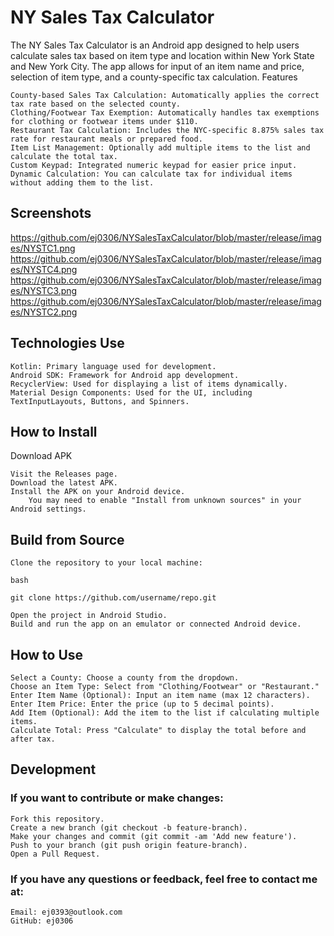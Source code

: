 # **NY Sales Tax Calculator**

The NY Sales Tax Calculator is an Android app designed to help users calculate sales tax based on item type and location within New York State and New York City. The app allows for input of an item name and price, selection of item type, and a county-specific tax calculation.
Features

    County-based Sales Tax Calculation: Automatically applies the correct tax rate based on the selected county.
    Clothing/Footwear Tax Exemption: Automatically handles tax exemptions for clothing or footwear items under $110.
    Restaurant Tax Calculation: Includes the NYC-specific 8.875% sales tax rate for restaurant meals or prepared food.
    Item List Management: Optionally add multiple items to the list and calculate the total tax.
    Custom Keypad: Integrated numeric keypad for easier price input.
    Dynamic Calculation: You can calculate tax for individual items without adding them to the list.

## Screenshots
https://github.com/ej0306/NYSalesTaxCalculator/blob/master/release/images/NYSTC1.png
https://github.com/ej0306/NYSalesTaxCalculator/blob/master/release/images/NYSTC4.png
https://github.com/ej0306/NYSalesTaxCalculator/blob/master/release/images/NYSTC3.png
https://github.com/ej0306/NYSalesTaxCalculator/blob/master/release/images/NYSTC2.png

## Technologies Use

    Kotlin: Primary language used for development.
    Android SDK: Framework for Android app development.
    RecyclerView: Used for displaying a list of items dynamically.
    Material Design Components: Used for the UI, including TextInputLayouts, Buttons, and Spinners.

## How to Install
Download APK

    Visit the Releases page.
    Download the latest APK.
    Install the APK on your Android device.
        You may need to enable "Install from unknown sources" in your Android settings.

## Build from Source

    Clone the repository to your local machine:

    bash

    git clone https://github.com/username/repo.git

    Open the project in Android Studio.
    Build and run the app on an emulator or connected Android device.

## How to Use

    Select a County: Choose a county from the dropdown.
    Choose an Item Type: Select from "Clothing/Footwear" or "Restaurant."
    Enter Item Name (Optional): Input an item name (max 12 characters).
    Enter Item Price: Enter the price (up to 5 decimal points).
    Add Item (Optional): Add the item to the list if calculating multiple items.
    Calculate Total: Press "Calculate" to display the total before and after tax.

## Development

### If you want to contribute or make changes:

    Fork this repository.
    Create a new branch (git checkout -b feature-branch).
    Make your changes and commit (git commit -am 'Add new feature').
    Push to your branch (git push origin feature-branch).
    Open a Pull Request.

### If you have any questions or feedback, feel free to contact me at:

    Email: ej0393@outlook.com
    GitHub: ej0306

